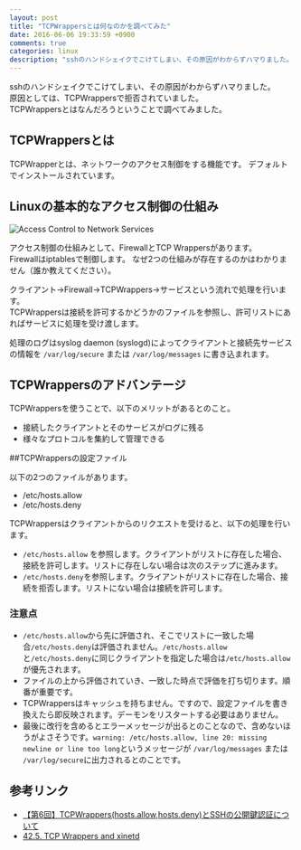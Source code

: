```yaml
---
layout: post
title: "TCPWrappersとは何なのかを調べてみた"
date: 2016-06-06 19:33:59 +0900
comments: true
categories: linux
description: "sshのハンドシェイクでこけてしまい、その原因がわからずハマりました。  原因としては、TCPWrappersで拒否されていました。TCPWrappersとはなんだろうということで調べてみました。"
---
```


sshのハンドシェイクでこけてしまい、その原因がわからずハマりました。  
原因としては、TCPWrappersで拒否されていました。  
TCPWrappersとはなんだろうということで調べてみました。

## TCPWrappersとは

TCPWrapperとは、ネットワークのアクセス制御をする機能です。
デフォルトでインストールされています。

## Linuxの基本的なアクセス制御の仕組み

![Access Control to Network Services](https://www.centos.org/docs/5/html/Deployment_Guide-en-US/images/tcp-wrappers/tcp_wrap_diagram.png)

アクセス制御の仕組みとして、FirewallとTCP Wrappersがあります。  
Firewallはiptablesで制御します。
なぜ2つの仕組みが存在するのかはわかりません（誰か教えてください）。

クライアント→Firewall→TCPWrappers→サービスという流れで処理を行います。  
TCPWrappersは接続を許可するかどうかのファイルを参照し、許可リストにあればサービスに処理を受け渡します。

処理のログはsyslog daemon (syslogd)によってクライアントと接続先サービスの情報を `/var/log/secure` または `/var/log/messages` に書き込まれます。

## TCPWrappersのアドバンテージ

TCPWrappersを使うことで、以下のメリットがあるとのこと。

- 接続したクライアントとそのサービスがログに残る
- 様々なプロトコルを集約して管理できる

##TCPWrappersの設定ファイル

以下の2つのファイルがあります。

- /etc/hosts.allow
- /etc/hosts.deny

TCPWrappersはクライアントからのリクエストを受けると、以下の処理を行います。

- `/etc/hosts.allow` を参照します。クライアントがリストに存在した場合、接続を許可します。リストに存在しない場合は次のステップに進みます。
- `/etc/hosts.deny`を参照します。クライアントがリストに存在した場合、接続を拒否します。リストにない場合は接続を許可します。

### 注意点

- `/etc/hosts.allow`から先に評価され、そこでリストに一致した場合`/etc/hosts.deny`は評価されません。`/etc/hosts.allow`と`/etc/hosts.deny`に同じクライアントを指定した場合は`/etc/hosts.allow`が優先されます。
- ファイルの上から評価されていき、一致した時点で評価を打ち切ります。順番が重要です。
- TCPWrappersはキャッシュを持ちません。ですので、設定ファイルを書き換えたら即反映されます。デーモンをリスタートする必要はありません。
- 最後に改行を含めるとエラーメッセージが出るとのことなので、含めないほうがよさそうです。`warning: /etc/hosts.allow, line 20: missing newline or line too long`というメッセージが `/var/log/messages` または `/var/log/secure`に出力されるとのことです。

## 参考リンク

- [【第6回】TCPWrappers(hosts.allow,hosts.deny)とSSHの公開鍵認証について](http://lpi.or.jp/column/linux/linux_m06.shtml)
- [42.5. TCP Wrappers and xinetd](https://www.centos.org/docs/5/html/Deployment_Guide-en-US/ch-tcpwrappers.html)
